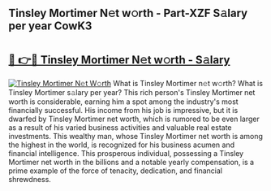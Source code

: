 ## Tinsley Mortimer N𝚎t w𝚘rth - Part-XZF S𝚊lary per year CowK3

# <h2><a href="http://gc4xex.nevu.top/?p=Tinsley+Mortimer">🔗 👉🔴 Tinsley Mortimer N𝚎t w𝚘rth - S𝚊lary</a></h2>

[![Tinsley Mortimer N𝚎t W𝚘rth](https://i.imgur.com/Oavwk0R.jpeg)](http://gc4xex.nevu.top/?p=Tinsley+Mortimer)
What is Tinsley Mortimer n𝚎t w𝚘rth? What is Tinsley Mortimer s𝚊lary per year?
This rich person's Tinsley Mortimer net worth is considerable, earning him a spot among the industry's most financially successful. His income from his job is impressive, but it is dwarfed by Tinsley Mortimer net worth, which is rumored to be even larger as a result of his varied business activities and valuable real estate investments. This wealthy man, whose Tinsley Mortimer net worth is among the highest in the world, is recognized for his business acumen and financial intelligence. This prosperous individual, possessing a Tinsley Mortimer net worth in the billions and a notable yearly compensation, is a prime example of the force of tenacity, dedication, and financial shrewdness.

